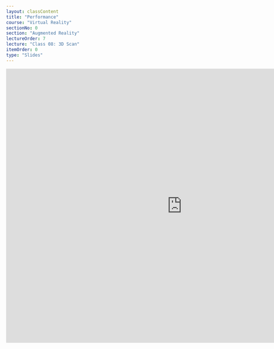 ```yaml
---
layout: classContent
title: "Performance"
course: "Virtual Reality"
sectionNo: 0
section: "Augmented Reality"
lectureOrder: 7
lecture: "Class 08: 3D Scan"
itemOrder: 0
type: "Slides"
---
```


<iframe src="https://docs.google.com/presentation/d/e/2PACX-1vSQo5iprjQWFyqorotuG30d0bippNaUvuO_srYkS7YmYUFk8Q0u0eGw8cQ2QCX4tv0RemShmk_v7nqq/embed?start=false&loop=false&delayms=3000" frameborder="0" width="960" height="749" allowfullscreen="true" mozallowfullscreen="true" webkitallowfullscreen="true"></iframe>
